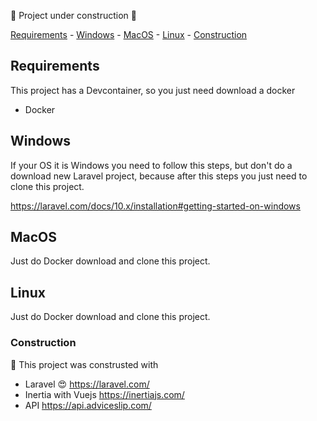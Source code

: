 





:construction: Project under construction :construction:


 [Requirements](#requirements) -   [Windows](#windows) - [MacOS](#macos) - [Linux](#linux) - [Construction](#construction)

## Requirements

This project has a Devcontainer, so you just need download a docker

* Docker

## Windows

If your OS it is Windows you need to follow this steps, but don't do a download new Laravel project, because after this steps you just need to clone this project.

https://laravel.com/docs/10.x/installation#getting-started-on-windows

## MacOS

Just do Docker download and clone this project.

## Linux

Just do Docker download and clone this project.

###  Construction 
:construction: This project was construsted with 

* Laravel 😍   https://laravel.com/
* Inertia with Vuejs https://inertiajs.com/
* API https://api.adviceslip.com/














